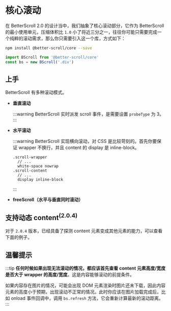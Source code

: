 # 核心滚动

在 BetterScroll 2.0 的设计当中，我们抽象了核心滚动部分，它作为 BetterScroll 的最小使用单元，压缩体积比 `1.0` 小了将近三分之一，往往你可能只需要完成一个纯粹的滚动需求，那么你只需要引入这一个库，方式如下：

```bash
npm install @better-scroll/core --save
```

```js
import BScroll from '@better-scroll/core'
const bs = new BScroll('.div')
```

## 上手

BetterScroll 有多种滚动模式。

- **垂直滚动**

  <demo qrcode-url="core/default">
    <template slot="code-template">
      <<< @/examples/vue/components/core/default.vue?template
    </template>
    <template slot="code-script">
      <<< @/examples/vue/components/core/default.vue?script
    </template>
    <template slot="code-style">
      <<< @/examples/vue/components/core/default.vue?style
    </template>
    <core-default slot="demo"></core-default>
  </demo>

  :::warning
  BetterScroll 实时派发 scroll 事件，是需要设置 `probeType` 为 3。
  :::

- **水平滚动**

  <demo qrcode-url="core/horizontal">
    <template slot="code-template">
      <<< @/examples/vue/components/core/horizontal.vue?template
    </template>
    <template slot="code-script">
      <<< @/examples/vue/components/core/horizontal.vue?script
    </template>
    <template slot="code-style">
      <<< @/examples/vue/components/core/horizontal.vue?style
    </template>
    <core-horizontal slot="demo"></core-horizontal>
  </demo>

  :::warning
  BetterScroll 实现横向滚动，对 CSS 是比较苛刻的。首先你要保证 wrapper 不换行，并且 content 的 display 是 inline-block。

  ```stylus
  .scroll-wrapper
    // ...
    white-space nowrap
  .scroll-content
    // ...
    display inline-block
  ```
  :::

- **freeScroll（水平与垂直同时滚动）**

  <demo qrcode-url="core/freescroll">
    <template slot="code-template">
      <<< @/examples/vue/components/core/freescroll.vue?template
    </template>
    <template slot="code-script">
      <<< @/examples/vue/components/core/freescroll.vue?script
    </template>
    <template slot="code-style">
      <<< @/examples/vue/components/core/freescroll.vue?style
    </template>
    <core-freescroll slot="demo"></core-freescroll>
  </demo>

## 支持动态 content<sup>(2.0.4)</sup>
对于 `2.0.4` 版本，已经具备了探测 content 元素变成其他元素的能力，可以查看下面的例子。

<demo qrcode-url="core/dynamic-content">
  <template slot="code-template">
    <<< @/examples/vue/components/core/dynamic-content.vue?template
  </template>
  <template slot="code-script">
    <<< @/examples/vue/components/core/dynamic-content.vue?script
  </template>
  <template slot="code-style">
    <<< @/examples/vue/components/core/dynamic-content.vue?style
  </template>
  <core-dynamic-content slot="demo"></core-dynamic-content>
</demo>

## 温馨提示

  :::tip
  **任何时候如果出现无法滚动的情况，都应该首先查看 content 元素高度/宽度是否大于 wrapper 的高度/宽度**。这是内容能够滚动的前提条件。

  如果内容存在图片的情况，可能会出现 DOM 元素渲染时图片还未下载，因此内容元素的高度小于预期，出现滚动不正常的情况。此时你应该在图片加载完成后，比如 onload 事件回调中，调用 `bs.refresh` 方法，它会重新计算最新的滚动距离。
  :::

